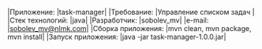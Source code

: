 |Приложение:        |task-manager|
|Требование:        |Управление списком задач |
|Стек технологий:   |java|
|Разработчик:       |sobolev_mv|
|e-mail:            |sobolev_mv@nlmk.com|
|Сборка приложения: |mvn clean, mvn package, mvn install|
|Запуск приложения: |java -jar task-manager-1.0.0.jar|